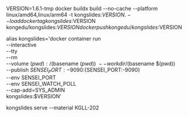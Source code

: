 VERSION=1.6.1-tmp
docker buildx build --no-cache --platform linux/amd64,linux/arm64 -t kongslides:$VERSION . --load
docker tag kongslides:$VERSION kongedu/kongslides:$VERSION
docker push kongedu/kongslides:$VERSION

alias kongslides='docker container run \
   --interactive \
   --tty \
   --rm \
   --volume $(pwd):/$(basename $(pwd)) \
   --workdir /$(basename $(pwd)) \
   --publish ${SENSEI_PORT:-9090}:${SENSEI_PORT:-9090} \
   --env SENSEI_PORT \
   --env SENSEI_WATCH_POLL \
   --cap-add=SYS_ADMIN \
   kongslides:$VERSION'

kongslides serve --material KGLL-202





